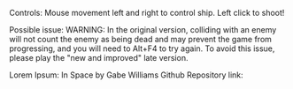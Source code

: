 Controls:
Mouse movement left and right to control ship.
Left click to shoot!

Possible issue:
WARNING: In the original version, colliding with an enemy will not count the enemy as being dead and may prevent the game from progressing, and you will need to Alt+F4 to try again. To avoid this issue, please play the "new and improved" late version. 

Lorem Ipsum: In Space by Gabe Williams
Github Repository link:
